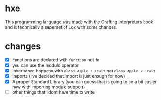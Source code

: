 # hxe
This programming language was made with the Crafting Interpreters book and is technically
a superset of Lox with some changes.

# changes
- [x] Functions are declared with `function` not `fn`
- [x] you can use the modulo operator
- [x] Inheritance happens with `class Apple : Fruit` not `class Apple < Fruit`
- [x] Imports (i've decided that import is just enough for now)
- [x] A proper Standard Library (you can guess that is going to be a bit easier now with importing module support)
- [ ] other things that i dont have time to write
